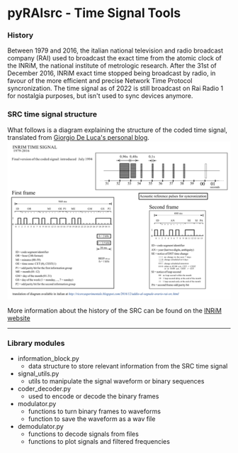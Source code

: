 # pyRAIsrc - Time Signal Tools

### History
Between 1979 and 2016, the italian national television and radio broadcast company (RAI) used to broadcast the exact time from the atomic clock of the INRiM, the national institute of metrologic research. After the 31st of December 2016, INRiM exact time stopped being broadcast by radio, in favour of the more efficient and precise Network Time Protocol syncronization. The time signal as of 2022 is still broadcast on Rai Radio 1 for nostalgia purposes, but isn't used to sync devices anymore.

### SRC time signal structure
What follows is a diagram explaining the structure of the coded time signal, translated from [Giorgio De Luca's personal blog](http://ricercasperimentale.blogspot.com/2016/12/addio-al-segnale-orario-rai-src.html). 
![](diagrams/signal_structure.png)

More information about the history of the SRC can be found on the [INRiM website](http://rime.inrim.it/labtf/src/)

_________________________________

### Library modules
- information_block.py
  - data structure to store relevant information from the SRC time signal
- signal_utils.py
  - utils to manipulate the signal waveform or binary sequences
- coder_decoder.py
  - used to encode or decode the binary frames
- modulator.py
  - functions to turn binary frames to waveforms
  - function to save the waveform as a wav file
- demodulator.py
  - functions to decode signals from files
  - functions to plot signals and filtered frequencies